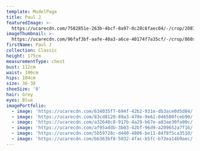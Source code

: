 ```yaml
---
template: ModelPage
title: Paul J
featuredImage: >-
  https://ucarecdn.com/7582851e-263b-4bcf-8a97-0c28c6faec04/-/crop/2087x1030/0,0/-/preview/
imageThumbnail: >-
  https://ucarecdn.com/96faf3bf-aafe-40a3-a6ce-40174f7a35cf/-/crop/860x1066/369,0/-/preview/
firstName: Paul J
collection: Classic
height: 175cm
measurementType: chest
bust: 112cm
waist: 106cm
hips: 104cm
size: 36-38
shoeSize: '8'
hair: Grey
eyes: Blue
imagePortfolio:
  - image: 'https://ucarecdn.com/634035f7-694f-42b2-931e-db3ace0d5d84/'
  - image: 'https://ucarecdn.com/83cd8120-89a3-478e-9e61-046508fceb90/'
  - image: 'https://ucarecdn.com/a32648c8-917b-4a29-b67e-a83ae30fa90c/'
  - image: 'https://ucarecdn.com/af95addb-3b03-42bf-96d9-a209652a7f16/'
  - image: 'https://ucarecdn.com/5b59728c-d440-4806-be11-84f8f5ca3510/'
  - image: 'https://ucarecdn.com/bb363bf8-5032-4fac-b5fc-b72ea14b9aec/'
---
```


